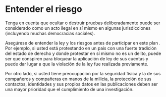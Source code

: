 [Title]: # (Entender el riesgo)
[Order]: # (3)

# Entender el riesgo

Tenga en cuenta que ocultar o destruir pruebas deliberadamente puede ser considerado como un acto ilegal en sí mismo en algunas jurisdicciones (incluyendo muchas democracias sociales).

Asegúrese de entender la ley y los riesgos antes de participar en este plan . Por ejemplo, si usted está protestando en un país con una fuerte tradición del estado de derecho y donde protestar en sí mismo no es un delito, puede ser que conspiren para bloquear la aplicación de ley de sus cuentas y puede dar lugar a que la violación de la ley fue realizada previamente.

Por otro lado, si usted tiene preocupación por la seguridad física y la de sus compañeros y compañeras en manos de la milicia, la protección de sus contactos, identidades y sus propios datos en las publicaciones deben ser una mayor prioridad que el cumplimiento de una investigación.
